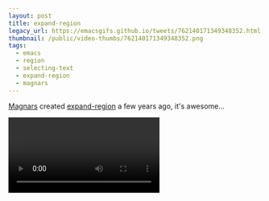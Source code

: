 ```yaml
---
layout: post
title: expand-region
legacy_url: https://emacsgifs.github.io/tweets/762140171349348352.html
thumbnail: /public/video-thumbs/762140171349348352.png
tags:
  - emacs
  - region
  - selecting-text
  - expand-region
  - magnars
---
```


[Magnars](https://github.com/magnars) created [expand-region](https://github.com/magnars/expand-region.el) a few years ago, it's awesome...

<video controls autoplay loop>
  <source src="/public/videos/762140171349348352.mp4" type="video/mp4">
    Sorry your browser does not support the video tag, maybe time to upgrade?
</video>
